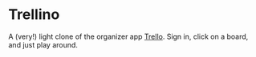 # Trellino

A (very!) light clone of the organizer app [Trello](https://trello.com/). Sign in, click on a board, and just play around.